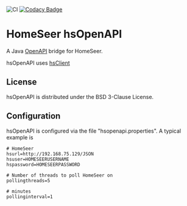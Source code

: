 ![CI](https://github.com/teverett/hsopenapi/workflows/CI/badge.svg)
[![Codacy Badge](https://api.codacy.com/project/badge/Grade/92734c5b095c44b48f95bf2d993cddb7)](https://app.codacy.com/manual/teverett/hsopenapi?utm_source=github.com&utm_medium=referral&utm_content=teverett/hsopenapi&utm_campaign=Badge_Grade_Dashboard)

# HomeSeer hsOpenAPI

A Java [OpenAPI](https://en.wikipedia.org/wiki/OpenAPI_Specification) bridge for HomeSeer. 

hsOpenAPI uses [hsClient](https://github.com/teverett/hsclient)

## License

hsOpenAPI is distributed under the BSD 3-Clause License.

## Configuration

hsOpenAPI is configured via the file "hsopenapi.properties".  A typical example is

```
# HomeSeer
hsurl=http://192.168.75.129/JSON
hsuser=HOMESEERUSERNAME
hspassword=HOMESEERPASSWORD

# Number of threads to poll HomeSeer on
pollingthreads=5

# minutes
pollinginterval=1
